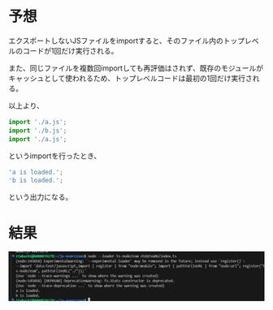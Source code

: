# 予想

エクスポートしないJSファイルをimportすると、そのファイル内のトップレベルのコードが1回だけ実行される。

また、同じファイルを複数回importしても再評価はされず、既存のモジュールがキャッシュとして使われるため、トップレベルコードは最初の1回だけ実行される。

以上より、

```js
import './a.js';
import './b.js';
import './a.js';
```

というimportを行ったとき、

```js
'a is loaded.';
'b is loaded.';
```

という出力になる。

# 結果

![alt text](image.png)

